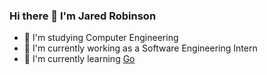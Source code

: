 ### Hi there 👋 I'm Jared Robinson

<!--
**jcrob2/jcrob2** is a ✨ _special_ ✨ repository because its `README.md` (this file) appears on your GitHub profile.

Here are some ideas to get you started:

- 🔭 I’m currently working on ...
- 🌱 I’m currently learning ...
- 👯 I’m looking to collaborate on ...
- 🤔 I’m looking for help with ...
- 💬 Ask me about ...
- 📫 How to reach me: ...
- 😄 Pronouns: ...
- ⚡ Fun fact: ...
-->

- 🏫 I'm studying Computer Engineering
- 🏢 I'm currently working as a Software Engineering Intern
- 🌱 I'm currently learning [Go](https://go.dev/)
